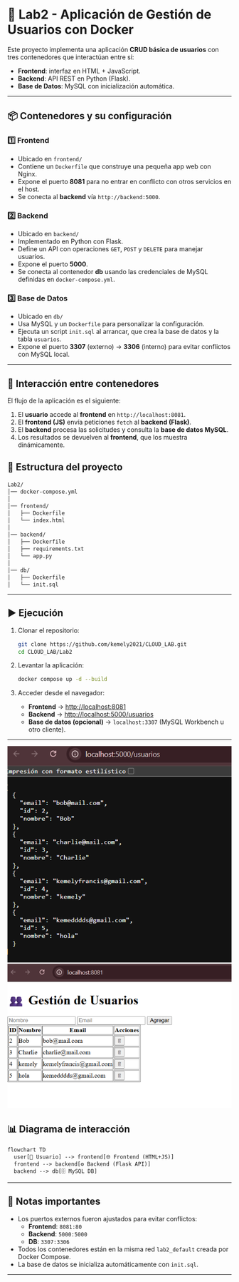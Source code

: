 # 🐳 Lab2 - Aplicación de Gestión de Usuarios con Docker

Este proyecto implementa una aplicación **CRUD básica de usuarios** con tres contenedores que interactúan entre sí:

- **Frontend**: interfaz en HTML + JavaScript.  
- **Backend**: API REST en Python (Flask).  
- **Base de Datos**: MySQL con inicialización automática.  

---

## 📦 Contenedores y su configuración

### 1️⃣ Frontend
- Ubicado en `frontend/`  
- Contiene un `Dockerfile` que construye una pequeña app web con Nginx.  
- Expone el puerto **8081** para no entrar en conflicto con otros servicios en el host.  
- Se conecta al **backend** vía `http://backend:5000`.

### 2️⃣ Backend
- Ubicado en `backend/`  
- Implementado en Python con Flask.  
- Define un API con operaciones `GET`, `POST` y `DELETE` para manejar usuarios.  
- Expone el puerto **5000**.  
- Se conecta al contenedor **db** usando las credenciales de MySQL definidas en `docker-compose.yml`.

### 3️⃣ Base de Datos
- Ubicado en `db/`  
- Usa MySQL y un `Dockerfile` para personalizar la configuración.  
- Ejecuta un script `init.sql` al arrancar, que crea la base de datos y la tabla `usuarios`.  
- Expone el puerto **3307** (externo) → **3306** (interno) para evitar conflictos con MySQL local.

---

## 🔗 Interacción entre contenedores

El flujo de la aplicación es el siguiente:

1. El **usuario** accede al **frontend** en `http://localhost:8081`.
2. El **frontend (JS)** envía peticiones `fetch` al **backend (Flask)**.
3. El **backend** procesa las solicitudes y consulta la **base de datos MySQL**.
4. Los resultados se devuelven al **frontend**, que los muestra dinámicamente.

## 📂 Estructura del proyecto

```
Lab2/
│── docker-compose.yml
│
│── frontend/
│   ├── Dockerfile
│   └── index.html
│
│── backend/
│   ├── Dockerfile
│   ├── requirements.txt
│   └── app.py
│
│── db/
│   ├── Dockerfile
│   └── init.sql
```

---

## ▶️ Ejecución

1. Clonar el repositorio:
   ```bash
   git clone https://github.com/kemely2021/CLOUD_LAB.git
   cd CLOUD_LAB/Lab2
   ```

2. Levantar la aplicación:
   ```bash
   docker compose up -d --build
   ```

3. Acceder desde el navegador:
   - **Frontend** → [http://localhost:8081](http://localhost:8081)  
   - **Backend** → [http://localhost:5000/usuarios](http://localhost:5000/usuarios)  
   - **Base de datos (opcional)** → `localhost:3307` (MySQL Workbench u otro cliente).
---
![Datos](IMAGENES/datos.png)
![Resultado](IMAGENES/resultado.png)

## 📊 Diagrama de interacción

```mermaid
flowchart TD
  user[👤 Usuario] --> frontend[🌐 Frontend (HTML+JS)]
  frontend --> backend[⚙️ Backend (Flask API)]
  backend --> db[🗄 MySQL DB]
```
---

## 📌 Notas importantes

- Los puertos externos fueron ajustados para evitar conflictos:
  - **Frontend**: `8081:80`
  - **Backend**: `5000:5000`
  - **DB**: `3307:3306`
- Todos los contenedores están en la misma red `lab2_default` creada por Docker Compose.
- La base de datos se inicializa automáticamente con `init.sql`.
---
